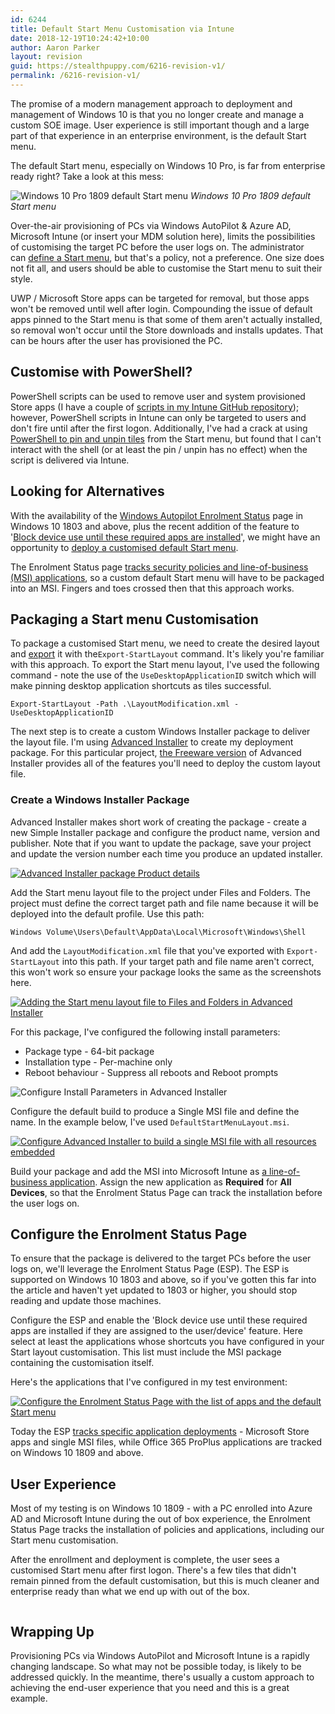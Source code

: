 ```yaml
---
id: 6244
title: Default Start Menu Customisation via Intune
date: 2018-12-19T10:24:42+10:00
author: Aaron Parker
layout: revision
guid: https://stealthpuppy.com/6216-revision-v1/
permalink: /6216-revision-v1/
---
```

The promise of a modern management approach to deployment and management of Windows 10 is that you no longer create and manage a custom SOE image. User experience is still important though and a large part of that experience in an enterprise environment, is the default Start menu.

The default Start menu, especially on Windows 10 Pro, is far from enterprise ready right? Take a look at this mess:

<img src="https://stealthpuppy.com/wp-content/uploads/2018/12/StartMenu-1024x717.png" alt="Windows 10 Pro 1809 default Start menu" class="wp-image-6220" srcset="https://stealthpuppy.com/wp-content/uploads/2018/12/StartMenu-1024x717.png 1024w, https://stealthpuppy.com/wp-content/uploads/2018/12/StartMenu-150x105.png 150w, https://stealthpuppy.com/wp-content/uploads/2018/12/StartMenu-300x210.png 300w, https://stealthpuppy.com/wp-content/uploads/2018/12/StartMenu-768x537.png 768w" sizes="(max-width: 1024px) 100vw, 1024px" /> *Windows 10 Pro 1809 default Start menu*

Over-the-air provisioning of PCs via Windows AutoPilot & Azure AD, Microsoft Intune (or insert your MDM solution here), limits the possibilities of customising the target PC before the user logs on. The administrator can [define a Start menu](https://docs.microsoft.com/en-us/windows/configuration/customize-windows-10-start-screens-by-using-mobile-device-management), but that's a policy, not a preference. One size does not fit all, and users should be able to customise the Start menu to suit their style. 

UWP / Microsoft Store apps can be targeted for removal, but those apps won't be removed until well after login. Compounding the issue of default apps pinned to the Start menu is that some of them aren't actually installed, so removal won't occur until the Store downloads and installs updates. That can be hours after the user has provisioned the PC.

## Customise with PowerShell?

PowerShell scripts can be used to remove user and system provisioned Store apps (I have a couple of [scripts in my Intune GitHub repository](https://github.com/aaronparker/Intune/tree/master/Appx-Apps)); however, PowerShell scripts in Intune can only be targeted to users and don't fire until after the first logon. Additionally, I've had a crack at using [PowerShell to pin and unpin tiles](https://github.com/aaronparker/Intune/blob/master/Start-Menu/PinStartMenuTile.ps1) from the Start menu, but found that I can't interact with the shell (or at least the pin / unpin has no effect) when the script is delivered via Intune.

## Looking for Alternatives

With the availability of the [Windows Autopilot Enrolment Status](https://docs.microsoft.com/en-us/windows/deployment/windows-autopilot/enrollment-status) page in Windows 10 1803 and above, plus the recent addition of the feature to '[Block device use until these required apps are installed](https://docs.microsoft.com/en-us/intune/windows-enrollment-status#block-access-to-a-device-until-a-specific-application-is-installed)', we might have an opportunity to [deploy a customised default Start menu](https://docs.microsoft.com/en-us/windows/configuration/customize-and-export-start-layout).

The Enrolment Status page [tracks security policies and line-of-business (MSI) applications](https://docs.microsoft.com/en-us/intune/windows-enrollment-status#enrollment-status-page-tracking-information), so a custom default Start menu will have to be packaged into an MSI. Fingers and toes crossed then that this approach works.

## Packaging a Start menu Customisation

To package a customised Start menu, we need to create the desired layout and [export](https://docs.microsoft.com/en-us/powershell/module/startlayout/export-startlayout?view=win10-ps) it with the`Export-StartLayout` command. It's likely you're familiar with this approach. To export the Start menu layout, I've used the following command - note the use of the `UseDesktopApplicationID` switch which will make pinning desktop application shortcuts as tiles successful.

`Export-StartLayout -Path .\LayoutModification.xml -UseDesktopApplicationID`

The next step is to create a custom Windows Installer package to deliver the layout file. I'm using [Advanced Installer](https://www.advancedinstaller.com/) to create my deployment package. For this particular project, [the Freeware version](https://www.advancedinstaller.com/top-freeware-features.html) of Advanced Installer provides all of the features you'll need to deploy the custom layout file.

### Create a Windows Installer Package

Advanced Installer makes short work of creating the package - create a new Simple Installer package and configure the product name, version and publisher. Note that if you want to update the package, save your project and update the version number each time you produce an updated installer.

[<img src="https://stealthpuppy.com/wp-content/uploads/2018/12/AdvancedInstaller01-ProductDetails-1024x569.png" alt="Advanced Installer package Product details" class="wp-image-6227" srcset="https://stealthpuppy.com/wp-content/uploads/2018/12/AdvancedInstaller01-ProductDetails-1024x569.png 1024w, https://stealthpuppy.com/wp-content/uploads/2018/12/AdvancedInstaller01-ProductDetails-150x83.png 150w, https://stealthpuppy.com/wp-content/uploads/2018/12/AdvancedInstaller01-ProductDetails-300x167.png 300w, https://stealthpuppy.com/wp-content/uploads/2018/12/AdvancedInstaller01-ProductDetails-768x427.png 768w" sizes="(max-width: 1024px) 100vw, 1024px" />](https://stealthpuppy.com/wp-content/uploads/2018/12/AdvancedInstaller01-ProductDetails.png)

Add the Start menu layout file to the project under Files and Folders. The project must define the correct target path and file name because it will be deployed into the default profile. Use this path:

`Windows Volume\Users\Default\AppData\Local\Microsoft\Windows\Shell`

And add the `LayoutModification.xml` file that you've exported with `Export-StartLayout` into this path. If your target path and file name aren't correct, this won't work so ensure your package looks the same as the screenshots here.

[<img src="https://stealthpuppy.com/wp-content/uploads/2018/12/AdvancedInstaller02-FilesFolders-1024x569.png" alt="Adding the Start menu layout file to Files and Folders in Advanced Installer" class="wp-image-6228" srcset="https://stealthpuppy.com/wp-content/uploads/2018/12/AdvancedInstaller02-FilesFolders-1024x569.png 1024w, https://stealthpuppy.com/wp-content/uploads/2018/12/AdvancedInstaller02-FilesFolders-150x83.png 150w, https://stealthpuppy.com/wp-content/uploads/2018/12/AdvancedInstaller02-FilesFolders-300x167.png 300w, https://stealthpuppy.com/wp-content/uploads/2018/12/AdvancedInstaller02-FilesFolders-768x427.png 768w" sizes="(max-width: 1024px) 100vw, 1024px" />](https://stealthpuppy.com/wp-content/uploads/2018/12/AdvancedInstaller02-FilesFolders.png)

For this package, I've configured the following install parameters:

  * Package type - 64-bit package
  * Installation type - Per-machine only
  * Reboot behaviour - Suppress all reboots and Reboot prompts

<img src="https://stealthpuppy.com/wp-content/uploads/2018/12/AdvancedInstaller02a-InstallParameters-1024x569.png" alt="Configure Install Parameters in Advanced Installer " class="wp-image-6237" srcset="https://stealthpuppy.com/wp-content/uploads/2018/12/AdvancedInstaller02a-InstallParameters-1024x569.png 1024w, https://stealthpuppy.com/wp-content/uploads/2018/12/AdvancedInstaller02a-InstallParameters-150x83.png 150w, https://stealthpuppy.com/wp-content/uploads/2018/12/AdvancedInstaller02a-InstallParameters-300x167.png 300w, https://stealthpuppy.com/wp-content/uploads/2018/12/AdvancedInstaller02a-InstallParameters-768x427.png 768w" sizes="(max-width: 1024px) 100vw, 1024px" /> 

Configure the default build to produce a Single MSI file and define the name. In the example below, I've used `DefaultStartMenuLayout.msi`.

[<img src="https://stealthpuppy.com/wp-content/uploads/2018/12/AdvancedInstaller03-Builds-1024x569.png" alt="Configure Advanced Installer to build a single MSI file with all resources embedded" class="wp-image-6229" srcset="https://stealthpuppy.com/wp-content/uploads/2018/12/AdvancedInstaller03-Builds-1024x569.png 1024w, https://stealthpuppy.com/wp-content/uploads/2018/12/AdvancedInstaller03-Builds-150x83.png 150w, https://stealthpuppy.com/wp-content/uploads/2018/12/AdvancedInstaller03-Builds-300x167.png 300w, https://stealthpuppy.com/wp-content/uploads/2018/12/AdvancedInstaller03-Builds-768x427.png 768w" sizes="(max-width: 1024px) 100vw, 1024px" />](https://stealthpuppy.com/wp-content/uploads/2018/12/AdvancedInstaller03-Builds.png)

Build your package and add the MSI into Microsoft Intune as [a line-of-business application](https://docs.microsoft.com/en-us/intune/lob-apps-windows). Assign the new application as **Required** for **All Devices**, so that the Enrolment Status Page can track the installation before the user logs on.

## Configure the Enrolment Status Page

To ensure that the package is delivered to the target PCs before the user logs on, we'll leverage the Enrolment Status Page (ESP). The ESP is supported on Windows 10 1803 and above, so if you've gotten this far into the article and haven't yet updated to 1803 or higher, you should stop reading and update those machines.

Configure the ESP and enable the 'Block device use until these required apps are installed if they are assigned to the user/device' feature. Here select at least the applications whose shortcuts you have configured in your Start layout customisation. This list must include the MSI package containing the customisation itself.

Here's the applications that I've configured in my test environment:

[<img src="https://stealthpuppy.com/wp-content/uploads/2018/12/EnrollmentStatusPage-1024x539.png" alt="Configure the Enrolment Status Page with the list of apps and the default Start menu" class="wp-image-6231" srcset="https://stealthpuppy.com/wp-content/uploads/2018/12/EnrollmentStatusPage-1024x539.png 1024w, https://stealthpuppy.com/wp-content/uploads/2018/12/EnrollmentStatusPage-150x79.png 150w, https://stealthpuppy.com/wp-content/uploads/2018/12/EnrollmentStatusPage-300x158.png 300w, https://stealthpuppy.com/wp-content/uploads/2018/12/EnrollmentStatusPage-768x404.png 768w" sizes="(max-width: 1024px) 100vw, 1024px" />](https://stealthpuppy.com/wp-content/uploads/2018/12/EnrollmentStatusPage.png)

Today the ESP [tracks specific application deployments](https://docs.microsoft.com/en-us/windows/deployment/windows-autopilot/enrollment-status) - Microsoft Store apps and single MSI files, while Office 365 ProPlus applications are tracked on Windows 10 1809 and above.

## User Experience

Most of my testing is on Windows 10 1809 - with a PC enrolled into Azure AD and Microsoft Intune during the out of box experience, the Enrolment Status Page tracks the installation of policies and applications, including our Start menu customisation. 

After the enrollment and deployment is complete, the user sees a customised Start menu after first logon. There's a few tiles that didn't remain pinned from the default customisation, but this is much cleaner and enterprise ready than what we end up with out of the box.

<img src="https://stealthpuppy.com/wp-content/uploads/2018/12/UserDeployment-StartMenu-976x1024.png" alt="" class="wp-image-6235" srcset="https://stealthpuppy.com/wp-content/uploads/2018/12/UserDeployment-StartMenu-976x1024.png 976w, https://stealthpuppy.com/wp-content/uploads/2018/12/UserDeployment-StartMenu-143x150.png 143w, https://stealthpuppy.com/wp-content/uploads/2018/12/UserDeployment-StartMenu-286x300.png 286w, https://stealthpuppy.com/wp-content/uploads/2018/12/UserDeployment-StartMenu-768x806.png 768w, https://stealthpuppy.com/wp-content/uploads/2018/12/UserDeployment-StartMenu.png 1296w" sizes="(max-width: 976px) 100vw, 976px" /> 

## Wrapping Up

Provisioning PCs via Windows AutoPilot and Microsoft Intune is a rapidly changing landscape. So what may not be possible today, is likely to be addressed quickly. In the meantime, there's usually a custom approach to achieving the end-user experience that you need and this is a great example. 